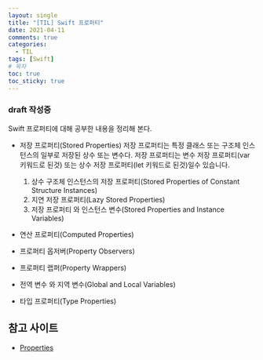 ```yaml
---
layout: single
title: "[TIL] Swift 프로퍼티"
date: 2021-04-11
comments: true
categories:
  - TIL
tags: [Swift]
# 목차
toc: true
toc_sticky: true
---
```

### draft 작성중
Swift 프로퍼티에 대해 공부한 내용을 정리해 본다.


- 저장 프로퍼티(Stored Properties)
저장 프로퍼티는 특정 클래스 또는 구조체 인스턴스의 일부로 저장된 상수 또는 변수다.
저장 프로퍼티는 변수 저장 프로퍼티(var 키워드로 된것) 또는 상수 저장 프로퍼티(let 키워드로 된것)일수 있습니다.
  1. 상수 구조체 인스턴스의 저장 프로퍼티(Stored Properties of Constant Structure Instances)
  2. 지연 저장 프로퍼티(Lazy Stored Properties)
  3. 저장 프로퍼티 와 인스턴스 변수(Stored Properties and Instance Variables)


- 연산 프로퍼티(Computed Properties)
- 프로퍼티 옵저버(Property Observers)
- 프로퍼티 랩퍼(Property Wrappers)
- 전역 변수 와 지역 변수(Global and Local Variables)
- 타입 프로퍼티(Type Properties)


## 참고 사이트
- [Properties](https://docs.swift.org/swift-book/LanguageGuide/Properties.html)

